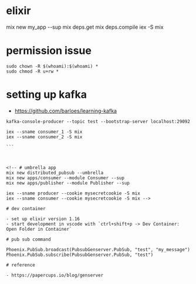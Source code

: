 # elixir

mix new my_app --sup
mix deps.get
mix deps.compile
iex -S mix

# permission issue

```
sudo chown -R $(whoami):$(whoami) *
sudo chmod -R u+rw *
```

# setting up kafka

- https://github.com/barloes/learning-kafka

````
kafka-console-producer --topic test --bootstrap-server localhost:29092

iex --sname consumer_1 -S mix
iex --sname consumer_2 -S mix

```



<!-- # umbrella app
mix new distributed_pubsub --umbrella
mix new apps/consumer --module Consumer --sup
mix new apps/publisher --module Publisher --sup

iex --sname producer --cookie mysecretcookie -S mix
iex --sname consumer --cookie mysecretcookie -S mix -->

# dev container

- set up elixir version 1.16
- start development in vscode with `ctrl+shift+p -> Dev Container: Open Folder in Container`

# pub sub command

Phoenix.PubSub.broadcast(PubsubGenserver.PubSub, "test", "my_message")
Phoenix.PubSub.subscribe(PubsubGenserver.PubSub, "test")

# reference

- https://papercups.io/blog/genserver
````
